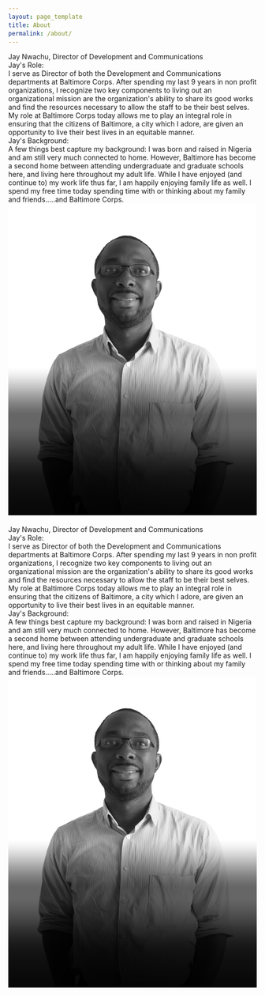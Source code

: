 ```yaml
---
layout: page_template
title: About
permalink: /about/
---
```




<div class="noisy_wrapper_member clearfix">
<div class="default_text_med half_float_left"><!-- removed .member_bio_text -->
	<div class="wrapper_30 default_text_lg">Jay Nwachu, Director of Development and Communications</div><!-- removed .member_bio_title -->
	<div class="default_text_lg">Jay's Role:</div>
	<div class="wrapper_30">I serve as Director of both the Development and Communications departments at Baltimore Corps. After spending my last 9 years in non profit organizations, I recognize two key components to living out an organizational mission are the organization's ability to share its good works and find the resources necessary to allow the staff to be their best selves. My role at Baltimore Corps today allows me to play an integral role in ensuring that the citizens of Baltimore, a city which I adore, are given an opportunity to live their best lives in an equitable manner.</div>
	<div class="default_text_lg">Jay's Background:</div>
	<div class="wrapper_30">A few things best capture my background: I was born and raised in Nigeria and am still very much connected to home. However, Baltimore has become a second home between attending undergraduate and graduate schools here, and living here throughout my adult life. While I have enjoyed (and continue to) my work life thus far, I am happily enjoying family life as well. I spend my free time today spending time with or thinking about my family and friends.....and Baltimore Corps.</div>
</div>
<div class="member_bio_img">
	<img src="/img/member1.png" />
</div>
</div>
<div class="member_spacer">&nbsp;</div>
<div class="noisy_wrapper_member clearfix">
<div class="default_text_med half_float_left">
	<div class="wrapper_30 default_text_lg">Jay Nwachu, Director of Development and Communications</div>
	<div class="default_text_lg">Jay's Role:</div>
	<div class="wrapper_30">I serve as Director of both the Development and Communications departments at Baltimore Corps. After spending my last 9 years in non profit organizations, I recognize two key components to living out an organizational mission are the organization's ability to share its good works and find the resources necessary to allow the staff to be their best selves. My role at Baltimore Corps today allows me to play an integral role in ensuring that the citizens of Baltimore, a city which I adore, are given an opportunity to live their best lives in an equitable manner.</div>
	<div class="default_text_lg">Jay's Background:</div>
	<div class="wrapper_30">A few things best capture my background: I was born and raised in Nigeria and am still very much connected to home. However, Baltimore has become a second home between attending undergraduate and graduate schools here, and living here throughout my adult life. While I have enjoyed (and continue to) my work life thus far, I am happily enjoying family life as well. I spend my free time today spending time with or thinking about my family and friends.....and Baltimore Corps.</div>
</div>
<div class="member_bio_img">
	<img src="/img/member1.png" />
</div>
